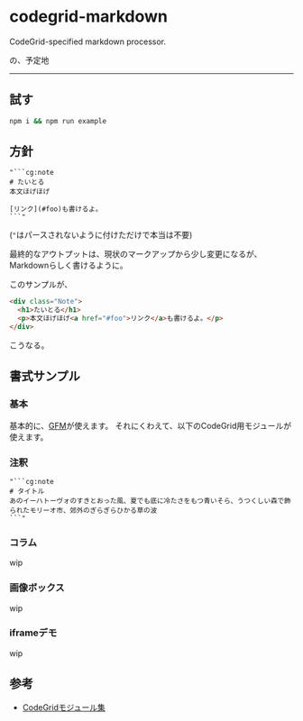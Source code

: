 # codegrid-markdown
CodeGrid-specified markdown processor.

の、予定地

- - -

## 試す
```sh
npm i && npm run example
```

## 方針

```
"```cg:note
# たいとる
本文ほげほげ

[リンク](#foo)も書けるよ。
```"
```
(`"`はパースされないように付けただけで本当は不要)

最終的なアウトプットは、現状のマークアップから少し変更になるが、Markdownらしく書けるように。

このサンプルが、

```html
<div class="Note">
  <h1>たいとる</h1>
  <p>本文ほげほげ<a href="#foo">リンク</a>も書けるよ。</p>
</div>
```

こうなる。


## 書式サンプル
### 基本
基本的に、[GFM](https://help.github.com/articles/github-flavored-markdown)が使えます。
それにくわえて、以下のCodeGrid用モジュールが使えます。

### 注釈
```
"```cg:note
# タイトル
あのイーハトーヴォのすきとおった風、夏でも底に冷たさをもつ青いそら、うつくしい森で飾られたモリーオ市、郊外のぎらぎらひかる草の波
```"
```

### コラム
wip

### 画像ボックス
wip

### iframeデモ
wip

## 参考
- [CodeGridモジュール集](https://staging-codegrid.herokuapp.com/entry/jade-samples)
